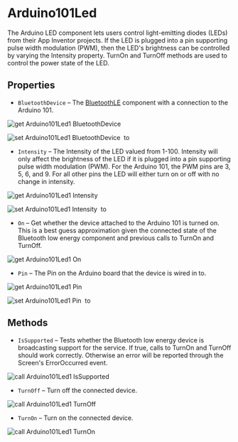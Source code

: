 # Arduino101Led

The Arduino LED component lets users control light-emitting diodes (LEDs) from their App Inventor projects. If the LED is plugged into a pin supporting pulse width modulation (PWM), then the LED's brightness can be controlled by varying the Intensity property. TurnOn and TurnOff methods are used to control the power state of the LED.

## Properties

+ <a name="BluetoothDevice"></a>`BluetoothDevice` – The <a href='http://iot.appinventor.mit.edu/#/bluetoothle/bluetoothleintro'>BluetoothLE</a> component with a connection to the Arduino 101.


![get Arduino101Led1 BluetoothDevice ](blocks/Arduino101Led.BluetoothDevice_getter.svg)


![set Arduino101Led1 BluetoothDevice  to](blocks/Arduino101Led.BluetoothDevice_setter.svg)

+ <a name="Intensity"></a>`Intensity` – The Intensity of the LED valued from 1-100. Intensity will only affect the brightness of the LED if it is plugged into a pin supporting pulse width modulation (PWM). For the Arduino 101, the PWM pins are 3, 5, 6, and 9. For all other pins the LED will either turn on or off with no change in intensity.


![get Arduino101Led1 Intensity ](blocks/Arduino101Led.Intensity_getter.svg)


![set Arduino101Led1 Intensity  to](blocks/Arduino101Led.Intensity_setter.svg)

+ <a name="On"></a>`On` – Get whether the device attached to the Arduino 101 is turned on. This is a best guess approximation given the connected state of the Bluetooth low energy component and previous calls to TurnOn and TurnOff.


![get Arduino101Led1 On ](blocks/Arduino101Led.On_getter.svg)

+ <a name="Pin"></a>`Pin` – The Pin on the Arduino board that the device is wired in to.


![get Arduino101Led1 Pin ](blocks/Arduino101Led.Pin_getter.svg)


![set Arduino101Led1 Pin  to](blocks/Arduino101Led.Pin_setter.svg)

## Methods

+ <a name="IsSupported"></a>`IsSupported` – Tests whether the Bluetooth low energy device is broadcasting support for the service. If true,
 calls to TurnOn and TurnOff should work correctly. Otherwise an error will be reported through
 the Screen's ErrorOccurred event.

![call Arduino101Led1 IsSupported](blocks/Arduino101Led.IsSupported.svg)

+ <a name="TurnOff"></a>`TurnOff` – Turn off the connected device.

![call Arduino101Led1 TurnOff](blocks/Arduino101Led.TurnOff.svg)

+ <a name="TurnOn"></a>`TurnOn` – Turn on the connected device.

![call Arduino101Led1 TurnOn](blocks/Arduino101Led.TurnOn.svg)


